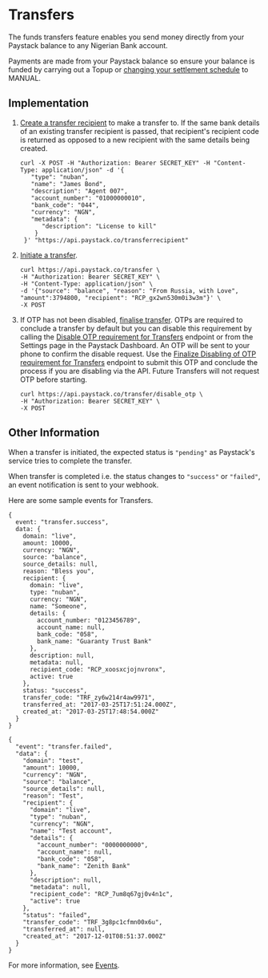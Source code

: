 # Transfers

The funds transfers feature enables you send money directly from your Paystack balance to any Nigerian Bank account.

Payments are made from your Paystack balance so ensure your balance is funded by carrying out a Topup or [changing your settlement schedule](https://paystack.helpscoutdocs.com/article/32-difference-between-manual-and-next-day-paystack-payouts) to MANUAL.

## Implementation

1. [Create a transfer recipient](https://developers.paystack.co/reference#create-transfer-recipient) to make a transfer to. If the same bank details of an existing transfer recipient is passed, that recipient's recipient code is returned as opposed to a new recipient with the same details being created.

   ```
   curl -X POST -H "Authorization: Bearer SECRET_KEY" -H "Content-Type: application/json" -d '{ 
      "type": "nuban",
      "name": "James Bond",
      "description": "Agent 007",
      "account_number": "01000000010",
      "bank_code": "044",
      "currency": "NGN",
      "metadata": {
         "description": "License to kill"
       }
    }' "https://api.paystack.co/transferrecipient"
   ```

   

2. [Initiate a transfer](https://developers.paystack.co/reference#initiate-transfer).

   ```
   curl https://api.paystack.co/transfer \
   -H "Authorization: Bearer SECRET_KEY" \
   -H "Content-Type: application/json" \
   -d '{"source": "balance", "reason": "From Russia, with Love", "amount":3794800, "recipient": "RCP_gx2wn530m0i3w3m"}' \
   -X POST
   ```

   

3. If OTP has not been disabled, [finalise transfer](https://developers.paystack.co/v1.0/reference#finalize-transfer). OTPs are required to conclude a transfer by default but you can disable this requirement by calling the [Disable OTP requirement for Transfers](https://developers.paystack.co/reference#disable-otp-requirement-for-transfers) endpoint or from the Settings page in the Paystack Dashboard. An OTP will be sent to your phone to confirm the disable request. Use the [Finalize Disabling of OTP requirement for Transfers](https://developers.paystack.co/reference#finalize-disabling-of-otp-requirement-for-transfers) endpoint to submit this OTP and conclude the process if you are disabling via the API. Future Transfers will not request OTP before starting.

   ```
   curl https://api.paystack.co/transfer/disable_otp \
   -H "Authorization: Bearer SECRET_KEY" \
   -X POST
   ```

   

## Other Information

When a transfer is initiated, the expected status is `"pending"` as Paystack's service tries to complete the transfer.

When transfer is completed i.e. the status changes to `"success"` or `"failed"`, an event notification is sent to your webhook.

Here are some sample events for Transfers.

```
{
  event: "transfer.success",
  data: {
    domain: "live",
    amount: 10000,
    currency: "NGN",
    source: "balance",
    source_details: null,
    reason: "Bless you",
    recipient: {
      domain: "live",
      type: "nuban",
      currency: "NGN",
      name: "Someone",
      details: {
        account_number: "0123456789",
        account_name: null,
        bank_code: "058",
        bank_name: "Guaranty Trust Bank"
      },
      description: null,
      metadata: null,
      recipient_code: "RCP_xoosxcjojnvronx",
      active: true
    },
    status: "success",
    transfer_code: "TRF_zy6w214r4aw9971",
    transferred_at: "2017-03-25T17:51:24.000Z",
    created_at: "2017-03-25T17:48:54.000Z"
  }
}
```

```
{
  "event": "transfer.failed",
  "data": {
    "domain": "test",
    "amount": 10000,
    "currency": "NGN",
    "source": "balance",
    "source_details": null,
    "reason": "Test",
    "recipient": {
      "domain": "live",
      "type": "nuban",
      "currency": "NGN",
      "name": "Test account",
      "details": {
        "account_number": "0000000000",
        "account_name": null,
        "bank_code": "058",
        "bank_name": "Zenith Bank"
      },
      "description": null,
      "metadata": null,
      "recipient_code": "RCP_7um8q67gj0v4n1c",
      "active": true
    },
    "status": "failed",
    "transfer_code": "TRF_3g8pc1cfmn00x6u",
    "transferred_at": null,
    "created_at": "2017-12-01T08:51:37.000Z"
  }
}
```

For more information, see [Events](https://developers.paystack.co/v2.0/docs/events).